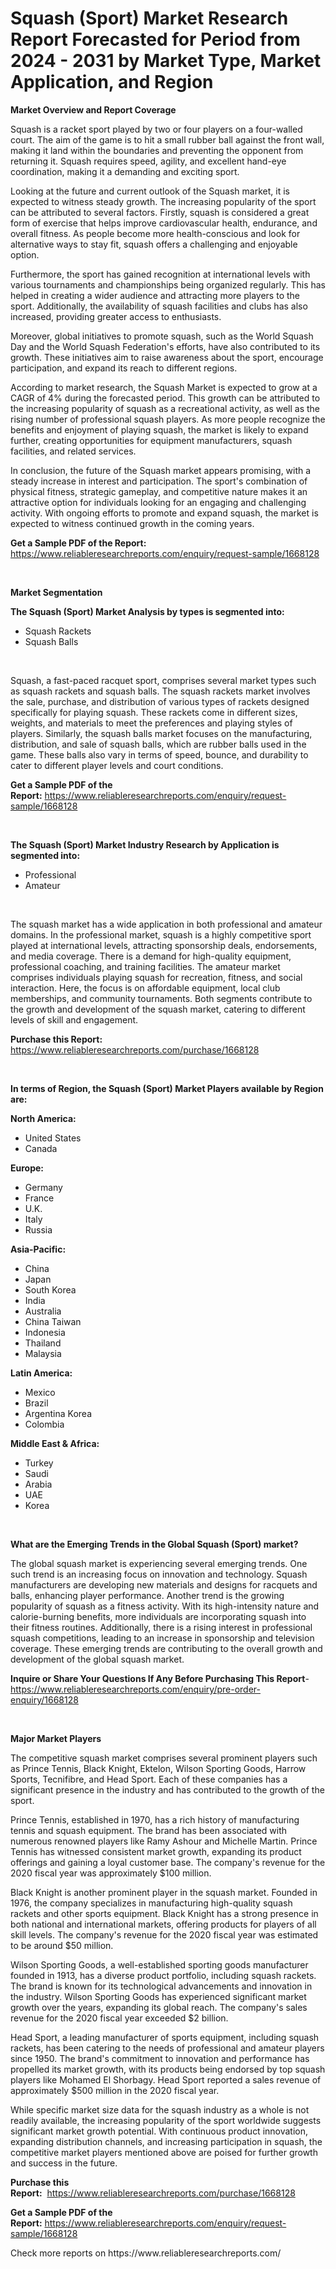 <p><h1>Squash (Sport) Market Research Report Forecasted for Period from 2024 -  2031 by Market Type, Market Application, and Region</h1></p><p><strong>Market Overview and Report Coverage</strong></p>
<p><p>Squash is a racket sport played by two or four players on a four-walled court. The aim of the game is to hit a small rubber ball against the front wall, making it land within the boundaries and preventing the opponent from returning it. Squash requires speed, agility, and excellent hand-eye coordination, making it a demanding and exciting sport.</p><p>Looking at the future and current outlook of the Squash market, it is expected to witness steady growth. The increasing popularity of the sport can be attributed to several factors. Firstly, squash is considered a great form of exercise that helps improve cardiovascular health, endurance, and overall fitness. As people become more health-conscious and look for alternative ways to stay fit, squash offers a challenging and enjoyable option.</p><p>Furthermore, the sport has gained recognition at international levels with various tournaments and championships being organized regularly. This has helped in creating a wider audience and attracting more players to the sport. Additionally, the availability of squash facilities and clubs has also increased, providing greater access to enthusiasts.</p><p>Moreover, global initiatives to promote squash, such as the World Squash Day and the World Squash Federation's efforts, have also contributed to its growth. These initiatives aim to raise awareness about the sport, encourage participation, and expand its reach to different regions.</p><p>According to market research, the Squash Market is expected to grow at a CAGR of 4% during the forecasted period. This growth can be attributed to the increasing popularity of squash as a recreational activity, as well as the rising number of professional squash players. As more people recognize the benefits and enjoyment of playing squash, the market is likely to expand further, creating opportunities for equipment manufacturers, squash facilities, and related services.</p><p>In conclusion, the future of the Squash market appears promising, with a steady increase in interest and participation. The sport's combination of physical fitness, strategic gameplay, and competitive nature makes it an attractive option for individuals looking for an engaging and challenging activity. With ongoing efforts to promote and expand squash, the market is expected to witness continued growth in the coming years.</p></p>
<p><strong>Get a Sample PDF of the Report:</strong> <a href="https://www.reliableresearchreports.com/enquiry/request-sample/1668128">https://www.reliableresearchreports.com/enquiry/request-sample/1668128</a></p>
<p>&nbsp;</p>
<p><strong>Market Segmentation</strong></p>
<p><strong>The Squash (Sport) Market Analysis by types is segmented into:</strong></p>
<p><ul><li>Squash Rackets</li><li>Squash Balls</li></ul></p>
<p>&nbsp;</p>
<p><p>Squash, a fast-paced racquet sport, comprises several market types such as squash rackets and squash balls. The squash rackets market involves the sale, purchase, and distribution of various types of rackets designed specifically for playing squash. These rackets come in different sizes, weights, and materials to meet the preferences and playing styles of players. Similarly, the squash balls market focuses on the manufacturing, distribution, and sale of squash balls, which are rubber balls used in the game. These balls also vary in terms of speed, bounce, and durability to cater to different player levels and court conditions.</p></p>
<p><strong>Get a Sample PDF of the Report:</strong>&nbsp;<a href="https://www.reliableresearchreports.com/enquiry/request-sample/1668128">https://www.reliableresearchreports.com/enquiry/request-sample/1668128</a></p>
<p>&nbsp;</p>
<p><strong>The Squash (Sport) Market Industry Research by Application is segmented into:</strong></p>
<p><ul><li>Professional</li><li>Amateur</li></ul></p>
<p>&nbsp;</p>
<p><p>The squash market has a wide application in both professional and amateur domains. In the professional market, squash is a highly competitive sport played at international levels, attracting sponsorship deals, endorsements, and media coverage. There is a demand for high-quality equipment, professional coaching, and training facilities. The amateur market comprises individuals playing squash for recreation, fitness, and social interaction. Here, the focus is on affordable equipment, local club memberships, and community tournaments. Both segments contribute to the growth and development of the squash market, catering to different levels of skill and engagement.</p></p>
<p><strong>Purchase this Report:</strong>&nbsp; <a href="https://www.reliableresearchreports.com/purchase/1668128">https://www.reliableresearchreports.com/purchase/1668128</a></p>
<p>&nbsp;</p>
<p><strong>In terms of Region, the Squash (Sport) Market Players available by Region are:</strong></p>
<p>
    <p> <strong> North America: </strong>
        <ul>
            <li>United States</li>
            <li>Canada</li>
        </ul>
        </p> 
    <p> <strong> Europe: </strong>
        <ul>
            <li>Germany</li>
            <li>France</li>
            <li>U.K.</li>
            <li>Italy</li>
            <li>Russia</li>
        </ul>
        </p> 
    <p> <strong> Asia-Pacific: </strong>
        <ul>
            <li>China</li>
            <li>Japan</li>
            <li>South Korea</li>
            <li>India</li>
            <li>Australia</li>
            <li>China Taiwan</li>
            <li>Indonesia</li>
            <li>Thailand</li>
            <li>Malaysia</li>
        </ul>
        </p> 
    <p> <strong> Latin America: </strong>
        <ul>
            <li>Mexico</li>
            <li>Brazil</li>
            <li>Argentina Korea</li>
            <li>Colombia</li>
        </ul>
        </p> 
    <p> <strong> Middle East & Africa: </strong>
        <ul>
            <li>Turkey</li>
            <li>Saudi</li>
            <li>Arabia</li>
            <li>UAE</li>
            <li>Korea</li>
        </ul>
    </p>
    </p>
<p>&nbsp;</p>
<p><strong>What are the Emerging Trends in the Global Squash (Sport) market?</strong></p>
<p><p>The global squash market is experiencing several emerging trends. One such trend is an increasing focus on innovation and technology. Squash manufacturers are developing new materials and designs for racquets and balls, enhancing player performance. Another trend is the growing popularity of squash as a fitness activity. With its high-intensity nature and calorie-burning benefits, more individuals are incorporating squash into their fitness routines. Additionally, there is a rising interest in professional squash competitions, leading to an increase in sponsorship and television coverage. These emerging trends are contributing to the overall growth and development of the global squash market.</p></p>
<p><strong>Inquire or Share Your Questions If Any Before Purchasing This Report</strong>- <a href="https://www.reliableresearchreports.com/enquiry/pre-order-enquiry/1668128">https://www.reliableresearchreports.com/enquiry/pre-order-enquiry/1668128</a></p>
<p>&nbsp;</p>
<p><strong>Major Market Players</strong></p>
<p><p>The competitive squash market comprises several prominent players such as Prince Tennis, Black Knight, Ektelon, Wilson Sporting Goods, Harrow Sports, Tecnifibre, and Head Sport. Each of these companies has a significant presence in the industry and has contributed to the growth of the sport.</p><p>Prince Tennis, established in 1970, has a rich history of manufacturing tennis and squash equipment. The brand has been associated with numerous renowned players like Ramy Ashour and Michelle Martin. Prince Tennis has witnessed consistent market growth, expanding its product offerings and gaining a loyal customer base. The company's revenue for the 2020 fiscal year was approximately $100 million.</p><p>Black Knight is another prominent player in the squash market. Founded in 1976, the company specializes in manufacturing high-quality squash rackets and other sports equipment. Black Knight has a strong presence in both national and international markets, offering products for players of all skill levels. The company's revenue for the 2020 fiscal year was estimated to be around $50 million.</p><p>Wilson Sporting Goods, a well-established sporting goods manufacturer founded in 1913, has a diverse product portfolio, including squash rackets. The brand is known for its technological advancements and innovation in the industry. Wilson Sporting Goods has experienced significant market growth over the years, expanding its global reach. The company's sales revenue for the 2020 fiscal year exceeded $2 billion.</p><p>Head Sport, a leading manufacturer of sports equipment, including squash rackets, has been catering to the needs of professional and amateur players since 1950. The brand's commitment to innovation and performance has propelled its market growth, with its products being endorsed by top squash players like Mohamed El Shorbagy. Head Sport reported a sales revenue of approximately $500 million in the 2020 fiscal year.</p><p>While specific market size data for the squash industry as a whole is not readily available, the increasing popularity of the sport worldwide suggests significant market growth potential. With continuous product innovation, expanding distribution channels, and increasing participation in squash, the competitive market players mentioned above are poised for further growth and success in the future.</p></p>
<p><strong>Purchase this Report:</strong>&nbsp;&nbsp;<a href="https://www.reliableresearchreports.com/purchase/1668128">https://www.reliableresearchreports.com/purchase/1668128</a></p>
<p></p>
<p><strong>Get a Sample PDF of the Report:</strong>&nbsp;<a href="https://www.reliableresearchreports.com/enquiry/request-sample/1668128">https://www.reliableresearchreports.com/enquiry/request-sample/1668128</a></p>
<p>Check more reports on https://www.reliableresearchreports.com/</p>